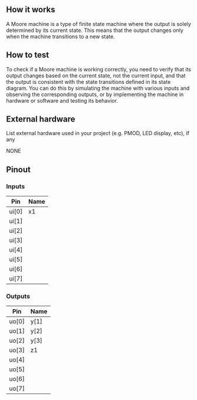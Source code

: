 <!---

This file is used to generate your project datasheet. Please fill in the information below and delete any unused
sections.

You can also include images in this folder and reference them in the markdown. Each image must be less than
512 kb in size, and the combined size of all images must be less than 1 MB.
-->

## How it works

A Moore machine is a type of finite state machine where the output is solely determined by its current state. This means that the output changes only when the machine transitions to a new state.

## How to test

To check if a Moore machine is working correctly, you need to verify that its output changes based on the current state, not the current input, and that the output is consistent with the state transitions defined in its state diagram. You can do this by simulating the machine with various inputs and observing the corresponding outputs, or by implementing the machine in hardware or software and testing its behavior. 

## External hardware

List external hardware used in your project (e.g. PMOD, LED display, etc), if any

NONE

## Pinout

### Inputs

| Pin     | Name |
|---------|------|
| ui[0]   | x1   |
| ui[1]   |      |
| ui[2]   |      |
| ui[3]   |      |
| ui[4]   |      |
| ui[5]   |      |
| ui[6]   |      |
| ui[7]   |      |

### Outputs

| Pin     | Name |
|---------|------|
| uo[0]   | y[1] |
| uo[1]   | y[2] |
| uo[2]   | y[3] |
| uo[3]   | z1   |
| uo[4]   |      |
| uo[5]   |      |
| uo[6]   |      |
| uo[7]   |      |
